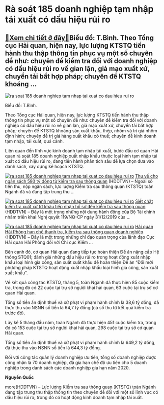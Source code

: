 Rà soát 185 doanh nghiệp tạm nhập tái xuất có dấu hiệu rủi ro
=============================================================

[:gift:Xem chi tiết ở đây:gift:](https://hddtvn.com/ra-soat-185-doanh-nghiep-tam-nhap-tai-xuat-co-dau-hieu-rui-ro/)Biểu đồ: T.Bình. Theo Tổng cục Hải quan, hiện nay, lực lượng KTSTQ tiến hành thu thập thông tin phục vụ một số chuyên đề như: chuyên đề kiểm tra đối với doanh nghiệp có dấu hiệu rủi ro về gian lận, giả mạo xuất xứ, chuyển tải bất hợp pháp; chuyên đề KTSTQ khoáng …
------------------------------------------------------------------------------------------------------------------------------------------------------------------------------------------------------------------------------------------------------------------------





![ra soat 185 doanh nghiep tam nhap tai xuat co dau hieu rui ro](https://haiquanonline.com.vn/stores/news_dataimages/binhht/062020/08/14/in_article/1822_KTSTQ.jpg?rt=20200608143547 "Rà soát 185 doanh nghiệp tạm nhập tái xuất có dấu hiệu rủi ro")


Biểu đồ: T.Bình.



Theo Tổng cục Hải quan, hiện nay, lực lượng KTSTQ tiến hành thu thập thông tin phục vụ một số chuyên đề như: chuyên đề kiểm tra đối với doanh nghiệp có dấu hiệu rủi ro về gian lận, giả mạo xuất xứ, chuyển tải bất hợp pháp; chuyên đề KTSTQ khoáng sản xuất khẩu, thép, nhôm và trị giá nhôm định hình; chuyên đề trị giá hàng xuất khẩu có thuế; chuyên đề kinh doanh tạm nhập, tái xuất, quá cảnh.


Liên quan đến lĩnh vực kinh doanh tạm nhập tái xuất, bước đầu cơ quan Hải quan rà soát 185 doanh nghiệp xuất nhập khẩu thuộc loại hình tạm nhập tái xuất có dấu hiệu rủi ro, đang tiến hành phân tích sâu để lựa chọn đưa vào danh sách, xây dựng kế hoạch KTSTQ.





[![ra soat 185 doanh nghiep tam nhap tai xuat co dau hieu rui ro](https://haiquanonline.com.vn/stores/news_dataimages/binhht/052020/07/17/in_article/croped/thumbnail/4740_KTSTQ.jpg?rt=20200608143547 "Rà soát 185 doanh nghiệp tạm nhập tái xuất có dấu hiệu rủi ro")](https://haiquanonline.com.vn/thu-ve-cho-ngan-sach-580-ty-dong-tu-kiem-tra-sau-thong-quan-126213.html "Thu về cho ngân sách 580 tỷ đồng từ kiểm tra sau thông quan") 
[Thu về cho ngân sách 580 tỷ đồng từ kiểm tra sau thông quan](https://haiquanonline.com.vn/thu-ve-cho-ngan-sach-580-ty-dong-tu-kiem-tra-sau-thong-quan-126213.html "Thu về cho ngân sách 580 tỷ đồng từ kiểm tra sau thông quan") 
(HDDTVN) – Ngoài số tiền thu, nộp ngân sách, lực lượng Kiểm tra sau thông quan (KTSTQ) toàn Ngành đã và đang tập trung thu …









[![ra soat 185 doanh nghiep tam nhap tai xuat co dau hieu rui ro](https://haiquanonline.com.vn/stores/news_dataimages/hungdn/112019/15/08/thumbnail/5602_7-2_Baohaiquan.jpg?rt=20200608143547 "Rà soát 185 doanh nghiệp tạm nhập tái xuất có dấu hiệu rủi ro")](https://haiquanonline.com.vn/siet-chat-kiem-tra-xuat-xu-tu-khau-tiep-nhan-ho-so-den-kiem-tra-sau-thong-quan-124332.html "Siết chặt kiểm tra xuất xứ từ khâu tiếp nhận hồ sơ đến kiểm tra sau thông quan") 
[Siết chặt kiểm tra xuất xứ từ khâu tiếp nhận hồ sơ đến kiểm tra sau thông quan](https://haiquanonline.com.vn/siet-chat-kiem-tra-xuat-xu-tu-khau-tiep-nhan-ho-so-den-kiem-tra-sau-thong-quan-124332.html "Siết chặt kiểm tra xuất xứ từ khâu tiếp nhận hồ sơ đến kiểm tra sau thông quan") 
(HDDTVN) – Đây là một trong những nội dung hành động của Bộ Tài chính nhằm triển khai Nghị quyết 119/NQ-CP ngày 31/12/2019 của …









[![ra soat 185 doanh nghiep tam nhap tai xuat co dau hieu rui ro](https://haiquanonline.com.vn/stores/news_dataimages/binhht/032020/27/16/in_article/croped/thumbnail/3316_image001.png?rt=20200608143547 "Rà soát 185 doanh nghiệp tạm nhập tái xuất có dấu hiệu rủi ro")](https://haiquanonline.com.vn/hai-quan-hai-phong-han-che-thanh-tra-kiem-tra-sau-thong-quan-doanh-nghiep-123313.html "Hải quan Hải Phòng hạn chế thanh tra, kiểm tra sau thông quan doanh nghiệp") 
[Hải quan Hải Phòng hạn chế thanh tra, kiểm tra sau thông quan doanh nghiệp](https://haiquanonline.com.vn/hai-quan-hai-phong-han-che-thanh-tra-kiem-tra-sau-thong-quan-doanh-nghiep-123313.html "Hải quan Hải Phòng hạn chế thanh tra, kiểm tra sau thông quan doanh nghiệp") 
(HDDTVN) – Đây là một trong những chỉ đạo quan trọng của lãnh đạo Cục Hải quan Hải Phòng đối với Chi cục Kiểm …






Bên cạnh đó, cơ quan Hải quan đang tiếp tục hoàn thiện Đề án nâng cấp Hệ thống STQ01; đánh giá những dấu hiệu rủi ro trong hoạt động xuất nhập khẩu loại hình gia công, sản xuất xuất khẩu để hoàn thiện Đề án “Đổi mới phương pháp KTSTQ hoạt động xuất nhập khẩu loại hình gia công, sản xuất xuất khẩu”.


Về kết quả công tác KTSTQ, tháng 5, toàn Ngành đã thực hiện 85 cuộc kiểm tra, trong đó có 22 cuộc tại trụ sở người khai hải quan, 63 cuộc tại trụ sở cơ quan Hải quan.


Tổng số tiền ấn định thuế và xử phạt vi phạm hành chính là 38,6 tỷ đồng, đã thực thu vào NSNN số tiền là 64,7 tỷ đồng (cả số thu từ kết quả kiểm tra trước đó).


Lũy kế 5 tháng đầu năm, toàn Ngành đã thực hiện 451 cuộc kiểm tra, trong đó có 153 cuộc tại trụ sở người khai hải quan, 298 cuộc tại trụ sở cơ quan Hải quan.


Tổng số tiền ấn định thuế và xử phạt vi phạm hành chính là 649,2 tỷ đồng, đã thực thu vào NSNN số tiền là 644,3 tỷ đồng.


Đối với công tác quản lý doanh nghiệp ưu tiên, tổng số doanh nghiệp được công nhận là 70 doanh nghiệp, đã gia hạn chế độ ưu tiên cho 5 doanh nghiệp trong danh sách các doanh nghiệp gia hạn năm 2020.




**Nguyễn Quốc**



more(HDDTVN) – Lực lượng Kiểm tra sau thông quan (KTSTQ) toàn Ngành đang tập trung thu thập thông tin theo chuyên đề đối với một số lĩnh vực có dấu hiệu rủi ro, trong đó có hoạt động kinh doanh tạm nhập tái xuất.

